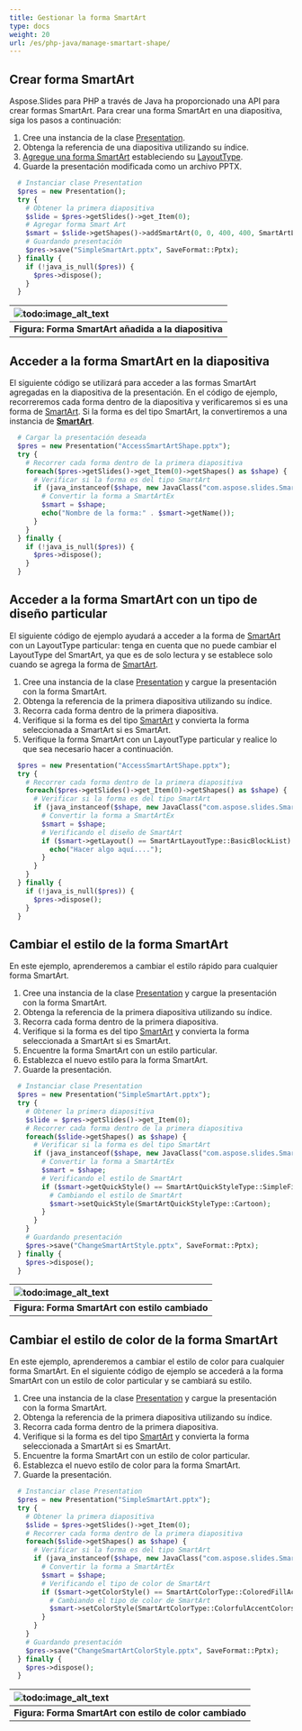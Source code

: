 ```yaml
---
title: Gestionar la forma SmartArt
type: docs
weight: 20
url: /es/php-java/manage-smartart-shape/
---
```



## **Crear forma SmartArt**
Aspose.Slides para PHP a través de Java ha proporcionado una API para crear formas SmartArt. Para crear una forma SmartArt en una diapositiva, siga los pasos a continuación:

1. Cree una instancia de la clase [Presentation](https://reference.aspose.com/slides/php-java/aspose.slides/Presentation).
1. Obtenga la referencia de una diapositiva utilizando su índice.
1. [Agregue una forma SmartArt](https://reference.aspose.com/slides/php-java/aspose.slides/IShapeCollection#addSmartArt-float-float-float-float-int-) estableciendo su [LayoutType](https://reference.aspose.com/slides/php-java/aspose.slides/SmartArtLayoutType).
1. Guarde la presentación modificada como un archivo PPTX.

```php
  # Instanciar clase Presentation
  $pres = new Presentation();
  try {
    # Obtener la primera diapositiva
    $slide = $pres->getSlides()->get_Item(0);
    # Agregar forma Smart Art
    $smart = $slide->getShapes()->addSmartArt(0, 0, 400, 400, SmartArtLayoutType::BasicBlockList);
    # Guardando presentación
    $pres->save("SimpleSmartArt.pptx", SaveFormat::Pptx);
  } finally {
    if (!java_is_null($pres)) {
      $pres->dispose();
    }
  }
```

|![todo:image_alt_text](https://i.imgur.com/A7PUdeV.png)|
| :- |
|**Figura: Forma SmartArt añadida a la diapositiva**|

## **Acceder a la forma SmartArt en la diapositiva**
El siguiente código se utilizará para acceder a las formas SmartArt agregadas en la diapositiva de la presentación. En el código de ejemplo, recorreremos cada forma dentro de la diapositiva y verificaremos si es una forma de [SmartArt](https://reference.aspose.com/slides/php-java/aspose.slides/SmartArt). Si la forma es del tipo SmartArt, la convertiremos a una instancia de [**SmartArt**](https://reference.aspose.com/slides/php-java/aspose.slides/SmartArt).

```php
  # Cargar la presentación deseada
  $pres = new Presentation("AccessSmartArtShape.pptx");
  try {
    # Recorrer cada forma dentro de la primera diapositiva
    foreach($pres->getSlides()->get_Item(0)->getShapes() as $shape) {
      # Verificar si la forma es del tipo SmartArt
      if (java_instanceof($shape, new JavaClass("com.aspose.slides.SmartArt"))) {
        # Convertir la forma a SmartArtEx
        $smart = $shape;
        echo("Nombre de la forma:" . $smart->getName());
      }
    }
  } finally {
    if (!java_is_null($pres)) {
      $pres->dispose();
    }
  }
```

## **Acceder a la forma SmartArt con un tipo de diseño particular**
El siguiente código de ejemplo ayudará a acceder a la forma de [SmartArt](https://reference.aspose.com/slides/php-java/aspose.slides/SmartArt) con un LayoutType particular: tenga en cuenta que no puede cambiar el LayoutType del SmartArt, ya que es de solo lectura y se establece solo cuando se agrega la forma de [SmartArt](https://reference.aspose.com/slides/php-java/aspose.slides/SmartArt).

1. Cree una instancia de la clase [Presentation](https://reference.aspose.com/slides/php-java/aspose.slides/Presentation) y cargue la presentación con la forma SmartArt.
1. Obtenga la referencia de la primera diapositiva utilizando su índice.
1. Recorra cada forma dentro de la primera diapositiva.
1. Verifique si la forma es del tipo [SmartArt](https://reference.aspose.com/slides/php-java/aspose.slides/SmartArt) y convierta la forma seleccionada a SmartArt si es SmartArt.
1. Verifique la forma SmartArt con un LayoutType particular y realice lo que sea necesario hacer a continuación.

```php
  $pres = new Presentation("AccessSmartArtShape.pptx");
  try {
    # Recorrer cada forma dentro de la primera diapositiva
    foreach($pres->getSlides()->get_Item(0)->getShapes() as $shape) {
      # Verificar si la forma es del tipo SmartArt
      if (java_instanceof($shape, new JavaClass("com.aspose.slides.SmartArt"))) {
        # Convertir la forma a SmartArtEx
        $smart = $shape;
        # Verificando el diseño de SmartArt
        if ($smart->getLayout() == SmartArtLayoutType::BasicBlockList) {
          echo("Hacer algo aquí....");
        }
      }
    }
  } finally {
    if (!java_is_null($pres)) {
      $pres->dispose();
    }
  }
```

## **Cambiar el estilo de la forma SmartArt**
En este ejemplo, aprenderemos a cambiar el estilo rápido para cualquier forma SmartArt.

1. Cree una instancia de la clase [Presentation](https://reference.aspose.com/slides/php-java/aspose.slides/Presentation) y cargue la presentación con la forma SmartArt.
1. Obtenga la referencia de la primera diapositiva utilizando su índice.
1. Recorra cada forma dentro de la primera diapositiva.
1. Verifique si la forma es del tipo [SmartArt](https://reference.aspose.com/slides/php-java/aspose.slides/SmartArt) y convierta la forma seleccionada a SmartArt si es SmartArt.
1. Encuentre la forma SmartArt con un estilo particular.
1. Establezca el nuevo estilo para la forma SmartArt.
1. Guarde la presentación.

```php
  # Instanciar clase Presentation
  $pres = new Presentation("SimpleSmartArt.pptx");
  try {
    # Obtener la primera diapositiva
    $slide = $pres->getSlides()->get_Item(0);
    # Recorrer cada forma dentro de la primera diapositiva
    foreach($slide->getShapes() as $shape) {
      # Verificar si la forma es del tipo SmartArt
      if (java_instanceof($shape, new JavaClass("com.aspose.slides.SmartArt"))) {
        # Convertir la forma a SmartArtEx
        $smart = $shape;
        # Verificando el estilo de SmartArt
        if ($smart->getQuickStyle() == SmartArtQuickStyleType::SimpleFill) {
          # Cambiando el estilo de SmartArt
          $smart->setQuickStyle(SmartArtQuickStyleType::Cartoon);
        }
      }
    }
    # Guardando presentación
    $pres->save("ChangeSmartArtStyle.pptx", SaveFormat::Pptx);
  } finally {
    $pres->dispose();
  }
```

|![todo:image_alt_text](https://i.imgur.com/A7PUdeV.png)|
| :- |
|**Figura: Forma SmartArt con estilo cambiado**|

## **Cambiar el estilo de color de la forma SmartArt**
En este ejemplo, aprenderemos a cambiar el estilo de color para cualquier forma SmartArt. En el siguiente código de ejemplo se accederá a la forma SmartArt con un estilo de color particular y se cambiará su estilo.

1. Cree una instancia de la clase [Presentation](https://reference.aspose.com/slides/php-java/aspose.slides/Presentation) y cargue la presentación con la forma SmartArt.
1. Obtenga la referencia de la primera diapositiva utilizando su índice.
1. Recorra cada forma dentro de la primera diapositiva.
1. Verifique si la forma es del tipo [SmartArt](https://reference.aspose.com/slides/php-java/aspose.slides/SmartArt) y convierta la forma seleccionada a SmartArt si es SmartArt.
1. Encuentre la forma SmartArt con un estilo de color particular.
1. Establezca el nuevo estilo de color para la forma SmartArt.
1. Guarde la presentación.

```php
  # Instanciar clase Presentation
  $pres = new Presentation("SimpleSmartArt.pptx");
  try {
    # Obtener la primera diapositiva
    $slide = $pres->getSlides()->get_Item(0);
    # Recorrer cada forma dentro de la primera diapositiva
    foreach($slide->getShapes() as $shape) {
      # Verificar si la forma es del tipo SmartArt
      if (java_instanceof($shape, new JavaClass("com.aspose.slides.SmartArt"))) {
        # Convertir la forma a SmartArtEx
        $smart = $shape;
        # Verificando el tipo de color de SmartArt
        if ($smart->getColorStyle() == SmartArtColorType::ColoredFillAccent1) {
          # Cambiando el tipo de color de SmartArt
          $smart->setColorStyle(SmartArtColorType::ColorfulAccentColors);
        }
      }
    }
    # Guardando presentación
    $pres->save("ChangeSmartArtColorStyle.pptx", SaveFormat::Pptx);
  } finally {
    $pres->dispose();
  }
```

|![todo:image_alt_text](https://i.imgur.com/v2Hwocs.png)|
| :- |
|**Figura: Forma SmartArt con estilo de color cambiado**|